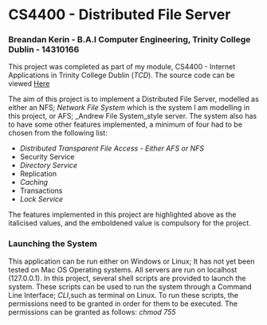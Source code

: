 # CS4400 - Distributed File Server #

### Breandan Kerin - B.A.I Computer Engineering, Trinity College Dublin - 14310166 ###

This project was completed as part of my module, CS4400 - Internet Applications in Trinity College Dublin (_TCD_).
The source code can be viewed [Here](https://bitbucket.org/Breandan96/cs4400distributedfileserver)

The aim of this project is to implement a Distributed File Server, modelled as either an NFS; _Network File System_ which is the system
I am modelling in this project, or AFS; _Andrew File System_style server. The system also has to have some other features
implemented, a minimum of four had to be chosen from the following list:

*    *_Distributed Transparent File Access - Either AFS or NFS_*
*    Security Service
*    _Directory Service_
*    Replication
*    _Caching_
*    Transactions
*    _Lock Service_

The features implemented in this project are highlighted above as the italicised values, and the emboldened value is compulsory
for the project.

### Launching the System ###
This application can be run either on Windows or Linux; It has not yet been tested on Mac OS Operating systems. All servers are run on localhost (127.0.0.1). In this project,
several shell scripts are provided to launch the system. These scripts can be used to run the system through a Command Line Interface; _CLI_,such as terminal
on Linux. To run these scripts, the permissions need to be granted in order for them to be executed. The permissions can be granted as follows:
_chmod 755 <script name>_. The list below is the list of required commands to give permissions in this project:

*    chmod 755 install_requirements.sh
*    chmod 755 launch_directory_server.sh
*    chmod 755 launch_file_server.sh
*    chmod 755 launch_locking_server.sh
*    chmod 755 launch_client.sh

To launch the system, first give the permissions as shown above, then in order to run the scripts, a command similar
to the following is used: *./<script name>.sh*
The list below shows the order in which to run each of the scripts.

*    ./install_requirements.sh
    * This script must be run first. It will install all of the required dependencies in order for the service to run, it installs
    all of the listed requirements from the *requirements.txt* file.
*    ./launch_directory_server.sh
    * This script will run the directory server launching script. It will make the directory server available at the URL "http://127.0.0.1:46666"
    * This address and port number is known by every entity that requires it; file server, lock server and client.
*    ./launch_locking_server.sh
    * This script runs the locking server. In relation to the order of launch, this and the file server scripts can be run interchangeably.
    * This script runs the locking server at URL "http://127.0.0.1:46667".
*    ./launch_file_server.sh <number_of_servers_to_spawn>
    * This script runs up a series of file servers. For this file, the number of file servers to spawn must be specified in the
    <number_of_servers_to_spawn> field. Here, the first file server will be hosted on port "46668",  and every subsequent file server spawned
    will be hosted on the incremented value of the previous; ie 46668, 46669 etc etc.
    hence the URL for the servers will similar to "http://127.0.0.1:46668"
*    ./launch_client.sh
    * This script will spawn up a single client. To spawn multiple clients, this script will need to be run multiple times. This is
    because each client will be required to input values for file names etc while in use, and would simply cause confusion if they were
    all run on the same window.

### Additional Notes on this project ###
* Originally, I had implemented this project using Sockets; instead of Flask and restful-flask, for my means of communications between
  each of my services (e.g. between a client and a file server). It was only when I had implemented the file server and
  client and had nearly finished work on the directory server, did I realise the error of my ways; I my code ran into an infintite loop when
  repsonding to the cleitns request, and I began implementing this with flask and flask-restful. Changing to REST was a great idea,
  as it simplified my approach significantly and I no longer needed to worry about implementing sockets and handling them and threads between multiple services.
* The last commit that includes code from the socket and multi-threading approach can be found [Here](https://bitbucket.org/Breandan96/cs4400distributedfileserver/commits/805aa84afbe567bdebfe1bca356f20b246f3eae5)

### Languages, Dependencies etc ###
The list of dependencies are highlighted below. This project uses the Python 2.7 project interpreter.
The list of requirements are contained within _requirements.txt_ file. all of the dependencies in this
 list are then downloaded and installed using the _pip install --user -r requirements.txt_ command in the
 *install_requirements.sh* script, which should be run before attempting to launch any of the distributed service scripts.
 The list below indicates all of the dependencies to be installed.
 
*    Flask
*    flask-restful 
*    requests

In order to work effectively with this project, a basic understanding of JSON would be beneficial since the data being stored and
transferred between the classes are in JSON format (it is the default data transfer method in the Flask framework).

## Component 1: Distributed Transparent File Access ##
This system was modelled after the _NFS_ model. The system can support multiple clients and multiple file servers. For this, a
client application was developed which made use of a client API. This client API is essentially a client proxy, which contains the 'brains' of the clients abstracted from the client application itself.
A file server implementation was also developed as a RESTful server that could be written to and read from by a client. The finished project supports the use and management of multiple file-servers and clients.

### 1: Client and Client Library ###
The user application is named _client.py_, and not _clientApi.py_. It acts as an interface to the clientApi.py library, which was mentioned above.
Here, the client is able to make decisions for files stored locally and on the file servers.
Using the ClientApi, the client is able to:

*	Read a remote copy of a file from a file server
*   Write to the remote copy of a file on a file server,
*	Create a file that is stored locally and is also pushed to the server containing the data "First Time file is
 opened.... Edit me!".
 
NOTE:

1.  In order to _open_ a file, the client must first create it locally, using option *4 - Create new file*
    This will create a new file locally in the cache and will also post it to the file server with the contents "First Time file is
    opened.... Edit me!".
2.  In order to write a file to the file server, the file must first exist, hence the client must use option 4 to create the file first
3.  When editing a file, if the client is run on a windows application, the text editor used is Notepad, and if run on a linux system,
    the client has a choice between using Gedit or Nano.

The client.py script is what provides a basic UI for the client. It simply provides the client with a series of options; 1-4 and E, to
either read, write, create file, verify if a file exists; locally or on a file server, and then exit the program.

### 2: File Server ###
The file server class is implemented such that it store the files as a flat-file system, where the files are stored in the file server without any deeper directories used. 

The file server directories are named using the file servers *file_server_id*; which is created when the file server first registers itself with the directory server, appended to 'Server';
ie, 'Server0/', 'Server1/' etc. The file servers directory is created when the file server starts up, just after the file server has registered
with the directory server; hence the *server_id* can be used to ID the file server.

All files stored on a file server follow a simple numerical naming system such as 0.txt. Each file server has a get and post method
with which the clients can communicate to the server with. The *file_id* is determined by the length of the list of files that are
present on a given file server; for example, if a client were to add a new file to a file server that was hosting 10 files, the new files ID would
bw 11.

The server accepts get() and post() requests from all clients that are connected and know the file servers IP and port
number. It can be reached at any available host address and port specified by the user, which are passed as sys.argv[0] and sys.argv[1].
For the client to communicate with the file server, it must first communicate with the directory server, which will be discussed below.

*    A client that wishes to read a remote copy of a file from a file server will need to send a get() request. The client must provide
JSON parameters {'file_id': file_id, 'file_server_id': file_server_id}
*    A client wishing to write to a remote copy of a file will send a post() request. The client must provide JSON parameters {'file_id': file_id, 'data': data, 'server_id': file_server_id, 'file_name': file_name}

NOTE: 

*    There is no *versioning* in that any files written to on the file server are overwritten. The file servers hold no information with regards to the versions of the file. All of this information is stored on the directory server.
*    The versioning implemented is the time/date stamp at which the file was last edited.
*    The file servers are hosted on ports 46668, 46669 etc etc, which are passed in as environment variables at run time.

## Component 2: Directory Service ##

### Directory Server ###
The directory server must be started of first; just after the *install_requirements.sh* script.
This is started up first as the file server and locking server need to register themselves with it and this process has been discussed above in detail. the Directory server is hosted on the URL "http://127.0.0.1:46666".

*    The URL for the Directory Server is known by all parts of the service, and is hardcoded as a global variable.
*    The Directory Server acts as a management server for the entire distributed file system.
*    The Directory server maintains a record of the mappings of the client names as well as the file mappings; ie a list of all connected clients and a list of files that are stored on each of the file servers. On the fileservers, the files are stored like; Server1/0.txt etc.

The Directory server takes in a request by a client, and checks whether the file the client has requested exists on a file server.
*    If the file exists, the directory server returns the IP address and port number of the file server to the client as well as the version of the file, and the client can make communications with the file server using these details.
*    If the version of the file stored on the client is not up-to-date/out-of-sync with the file server this is because another client has since written to the file.

The same works for a write operation also, but if the file doesn't exist on a file server, a round-robin style approach is used to assign the file to the file server with the least load at that time. The load on each of the connected fileservers is something that the directory server maintains a record of alongside the mappings and versions for the files.
*    The file server to store the file is chosen by the directory server because it has the least number files stored on it; i.e the directory server will find the file server that contains the fewest number of files and then uses this file server to store the new file
*    To make this system a little more fair in terms of how much data is stored by the file servers, a possible enhancement would be to assign the new files to the servers that contain the largest _amount of data_, and not just the largest number of files.

The directory server also performs the following functions:

*    It acts a registration system as mentioned above for the file server and lock server
*    It performs a load-balancing on the file servers by means of Round-Robin based on the number of files that are currently stored on the server, as previously described. The directory server will forward the file onto the least loaded file server to be stored.

## Component 3: Caching ##
### Caching for the client ###
Each client has its own cache implemented as a caching *object*. The cache is implemented using Least Recently Used "*LRU*" eviction policy, where each file is stored with a time-date stamp, and the file that was accessed least recently is evicted. In practical terms, this means that the file that was accessed
the furthest back in time will be the first one evicted if (i) a new file is read in from the file server, or (ii) if a new file is created by the client.

Every time a file is read, it will only be read in from the file server if (i) it currently isn't present in the cache, or (ii) if the version in the cache is out-of-date compared to the file server, or (iii) it was created locally. Whatever the case, when it is added to the cache it is added with a time date stamp corresponding to the time that it was last updated in the cache, which is formatted
as follows: *2012-12-15 01:21:05*.

The cache can store up to a maximum of 3 files simply for the purpose of illustration. Depending on the requirements of the application, it might make more sense to increase the number of entries allowed in the cache at any one time. To increase the number of files that the cache can store, the value of global variable MAX_SIZE_OF_CACHE could easily be altered (which can be found at the top of the cache class).

This cache is implemented as a * Direct Mapped Cache*; each tag has its own slot in cache memory. The operations that can be performed by the cache, that are of direct relevance to the client, are:

1. Reading from cache
    * This allows the user to read files from the cache if the version stored is the same as the version that is stored on the directory server.
2. Adding a new cache entry
    * This method will add a new entry to the cache table if the file isnt in the table at present. This method implements linear probing when adding files to the cache,
    once the cache is full, this function will then begin using the LRU eviction policy. 
3. Updating a cache entry
    * This method will update the data that is stored in a file if the version on the cache is out of sync with the file server.


